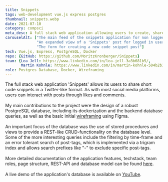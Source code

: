 ```yaml
---
title: Snippets
tags: web-development vue.js express postgres
thumbnail: snippets.webp
date: 2021-07-10
category: compsci
meta_desc: A full stack web application allowing users to create, share, like and comment code snippets
carouselAlt: ["The main feed of the snippets application for non logged in users", 
              "An expanded view of a 'Snippets' post for logged in users with the option to like and comment",
              "The form for creating a new code snippet post"]
tech: Vue.js, Express, PostgreSQL, Docker
repo: {GitHub: https://github.com/MoritzKronberger/Snippets}
team: {Lea Jell: https://www.linkedin.com/in/lea-jell-3a3b681b5/, 
       Martin Kohnle: https://www.linkedin.com/in/martin-kohnle-504b2b1ba/}
role: Postgres Database, Docker, Wireframing
---
```


The full stack web application 'Snippets' allows its users to share short code snippets in a Twitter-like format. As with most social media platforms, users can interact with posts through likes and comments.
<br></br>
My main contributions to the project were the design of a robust PostgreSQL database, including its dockerization and the backend database queries, as well as the basic initial [wireframing](https://www.figma.com/file/XrzFeX33r2VXlSoyrPhYdj/GruppenprojektWebprog?node-id=203%3A83) using Figma.
<br></br>
An important focus of the database was the use of stored procedures and views to provide a REST-like CRUD-functionality on the database level.
Some of the more interesting queries include the filtering by time-frame and an error tolerant search of post-tags, which is implemented via a trigram index and allows search prefixes like "-" to exclude specific post-tags.
<br></br>
More detailed documentation of the application features, techstack, team roles, page structure, REST-API and database model can be found [here](https://github.com/MoritzKronberger/Snippets/blob/master/frontend/doc/Documentation.pdf).
<br></br>
A live demo of the application's database is available on [YouTube](https://youtu.be/W812ANJrYSE).
